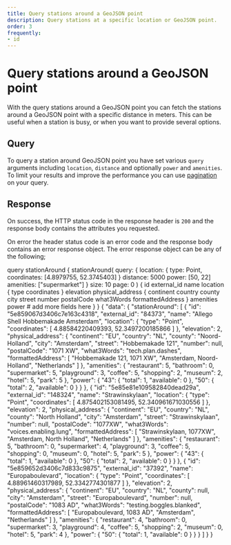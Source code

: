 ```yaml
---
title: Query stations around a GeoJSON point
description: Query stations at a specific location or GeoJSON point.
order: 3
frequently:
- id
---
```


# Query stations around a GeoJSON point
With the query stations around a GeoJSON point you can fetch the stations around a GeoJSON point with a specific distance in meters. This can be useful when a station is busy, or when you want to provide several options.

## Query
To query a station around GeoJSON point you have set various `query` arguments including `location`, `distance` and optionally `power` and `amenities`. To limit your results and improve the performance you can use [pagination]() on your query.

<schema name="stationAround" :frequent="frequently"></schema>

## Response
On success, the HTTP status code in the response header is `200` and the response body contains the attributes you requested.

On error the header status code is an error code and the response body contains an error response object. The error response object can be any of the following;

<errors name="stationAround"></errors>


<playground url="https://playground.chargetrip.com/?page=stationAround">
<code-block query="stationAround">					
query stationAround {
  stationAround(
    query: {
      location: { type: Point, coordinates: [4.8979755, 52.3745403] }
      distance: 5000
      power: [50, 22]
      amenities: ["supermarket"]
    }
    size: 10
    page: 0
  ) {
    id
    external_id
    name
    location {
      type
      coordinates
    }
    elevation
    physical_address {
      continent
      country
      county
      city
      street
      number
      postalCode
      what3Words
      formattedAddress
    }
    amenities
    power
    # add more fields here
  }
}

</code-block>
<code-block>
{
  "data": {
    "stationAround": [
      {
        "id": "5e859067d3406c7e163c4318",
        "external_id": "84373",
        "name": "Allego Shell Hobbemakade Amsterdam",
        "location": {
          "type": "Point",
          "coordinates": [
            4.88584220409393,
            52.3497200185866
          ]
        },
        "elevation": 2,
        "physical_address": {
          "continent": "EU",
          "country": "NL",
          "county": "Noord-Holland",
          "city": "Amsterdam",
          "street": "Hobbemakade 121",
          "number": null,
          "postalCode": "1071 XW",
          "what3Words": "tech.plan.dashes",
          "formattedAddress": [
            "Hobbemakade 121, 1071 XW",
            "Amsterdam, Noord-Holland",
            "Netherlands"
          ]
        },
        "amenities": {
          "restaurant": 5,
          "bathroom": 0,
          "supermarket": 5,
          "playground": 3,
          "coffee": 5,
          "shopping": 2,
          "museum": 2,
          "hotel": 5,
          "park": 5
        },
        "power": {
          "43": {
            "total": 1,
            "available": 0
          },
          "50": {
            "total": 2,
            "available": 0
          }
        }
      },
      {
        "id": "5e85e81e109582840dead29a",
        "external_id": "148324",
        "name": "Strawinskylaan",
        "location": {
          "type": "Point",
          "coordinates": [
            4.875402153081495,
            52.340961671030556
          ]
        },
        "elevation": 2,
        "physical_address": {
          "continent": "EU",
          "country": "NL",
          "county": "North Holland",
          "city": "Amsterdam",
          "street": "Strawinskylaan",
          "number": null,
          "postalCode": "1077XW",
          "what3Words": "voices.enabling.lung",
          "formattedAddress": [
            "Strawinskylaan, 1077XW",
            "Amsterdam, North Holland",
            "Netherlands"
          ]
        },
        "amenities": {
          "restaurant": 5,
          "bathroom": 0,
          "supermarket": 4,
          "playground": 3,
          "coffee": 5,
          "shopping": 0,
          "museum": 0,
          "hotel": 5,
          "park": 5
        },
        "power": {
          "43": {
            "total": 1,
            "available": 0
          },
          "50": {
            "total": 2,
            "available": 0
          }
        }
      },
      {
        "id": "5e859652d3406c7d833c9875",
        "external_id": "37392",
        "name": "Europaboulevard",
        "location": {
          "type": "Point",
          "coordinates": [
            4.88961460317989,
            52.3342774301877
          ]
        },
        "elevation": 2,
        "physical_address": {
          "continent": "EU",
          "country": "NL",
          "county": null,
          "city": "Amsterdam",
          "street": "Europaboulevard",
          "number": null,
          "postalCode": "1083 AD",
          "what3Words": "testing.boggles.blanked",
          "formattedAddress": [
            "Europaboulevard, 1083 AD",
            "Amsterdam",
            "Netherlands"
          ]
        },
        "amenities": {
          "restaurant": 4,
          "bathroom": 0,
          "supermarket": 3,
          "playground": 4,
          "coffee": 5,
          "shopping": 2,
          "museum": 0,
          "hotel": 5,
          "park": 4
        },
        "power": {
          "50": {
            "total": 1,
            "available": 0
          }
        }
      }
    ]
  }
}
</code-block>
</playground>